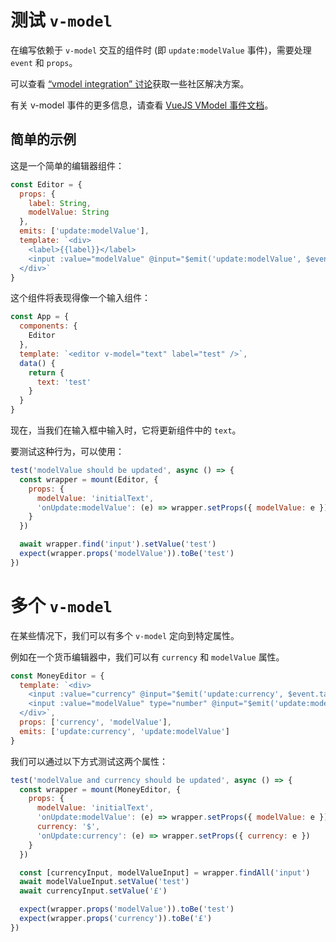 # 测试 `v-model`

在编写依赖于 `v-model` 交互的组件时 (即 `update:modelValue` 事件)，需要处理 `event` 和 `props`。

可以查看 [“vmodel integration” 讨论](https://github.com/vuejs/test-utils/discussions/279)获取一些社区解决方案。

有关 v-model 事件的更多信息，请查看 [VueJS VModel 事件文档](https://vuejs.org/guide/components/events.html#usage-with-v-model)。

## 简单的示例

这是一个简单的编辑器组件：

```js
const Editor = {
  props: {
    label: String,
    modelValue: String
  },
  emits: ['update:modelValue'],
  template: `<div>
    <label>{{label}}</label>
    <input :value="modelValue" @input="$emit('update:modelValue', $event.target.value)">
  </div>`
}
```

这个组件将表现得像一个输入组件：

```js
const App = {
  components: {
    Editor
  },
  template: `<editor v-model="text" label="test" />`,
  data() {
    return {
      text: 'test'
    }
  }
}
```

现在，当我们在输入框中输入时，它将更新组件中的 `text`。

要测试这种行为，可以使用：

```js
test('modelValue should be updated', async () => {
  const wrapper = mount(Editor, {
    props: {
      modelValue: 'initialText',
      'onUpdate:modelValue': (e) => wrapper.setProps({ modelValue: e })
    }
  })

  await wrapper.find('input').setValue('test')
  expect(wrapper.props('modelValue')).toBe('test')
})
```

# 多个 `v-model`

在某些情况下，我们可以有多个 `v-model` 定向到特定属性。

例如在一个货币编辑器中，我们可以有 `currency` 和 `modelValue` 属性。

```js
const MoneyEditor = {
  template: `<div> 
    <input :value="currency" @input="$emit('update:currency', $event.target.value)"/>
    <input :value="modelValue" type="number" @input="$emit('update:modelValue', $event.target.value)"/>
  </div>`,
  props: ['currency', 'modelValue'],
  emits: ['update:currency', 'update:modelValue']
}
```

我们可以通过以下方式测试这两个属性：

```js
test('modelValue and currency should be updated', async () => {
  const wrapper = mount(MoneyEditor, {
    props: {
      modelValue: 'initialText',
      'onUpdate:modelValue': (e) => wrapper.setProps({ modelValue: e }),
      currency: '$',
      'onUpdate:currency': (e) => wrapper.setProps({ currency: e })
    }
  })

  const [currencyInput, modelValueInput] = wrapper.findAll('input')
  await modelValueInput.setValue('test')
  await currencyInput.setValue('£')

  expect(wrapper.props('modelValue')).toBe('test')
  expect(wrapper.props('currency')).toBe('£')
})
```
